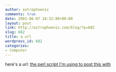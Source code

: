 ```yaml
---
author: astrophoenix
comments: true
date: 2001-06-07 18:32:00+00:00
layout: post
link: http://astrophoenix.com/blog/?p=682
slug: 682
title: a url
wordpress_id: 682
categories:
- Computer
---
```


here's a url: [the perl script I'm using to post this with](http://www.cis.rit.edu/~jerry/Software/perl/#jlj)
